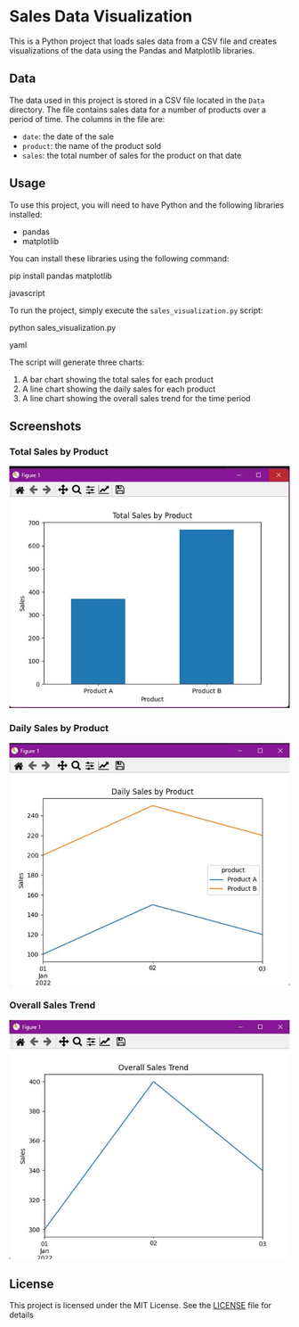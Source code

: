 # Sales Data Visualization

This is a Python project that loads sales data from a CSV file and creates visualizations of the data using the Pandas and Matplotlib libraries.

## Data

The data used in this project is stored in a CSV file located in the `Data` directory. The file contains sales data for a number of products over a period of time. The columns in the file are:

- `date`: the date of the sale
- `product`: the name of the product sold
- `sales`: the total number of sales for the product on that date

## Usage

To use this project, you will need to have Python and the following libraries installed:

- pandas
- matplotlib

You can install these libraries using the following command:

pip install pandas matplotlib

javascript


To run the project, simply execute the `sales_visualization.py` script:

python sales_visualization.py

yaml


The script will generate three charts:

1. A bar chart showing the total sales for each product
2. A line chart showing the daily sales for each product
3. A line chart showing the overall sales trend for the time period

## Screenshots

### Total Sales by Product

![Total Sales by Product](screenshots/total_sales.jpg)

### Daily Sales by Product

![Daily Sales by Product](screenshots/daily_sales.jpg)

### Overall Sales Trend

![Overall Sales Trend](screenshots/overall_sales.jpg)

## License

This project is licensed under the MIT License. See the [LICENSE](LICENSE) file for details
